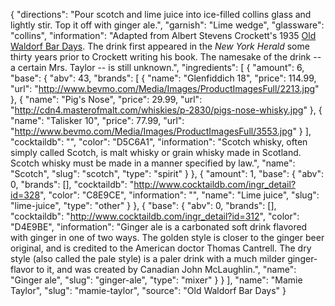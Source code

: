 {
    "directions": "Pour scotch and lime juice into ice-filled collins glass and lightly stir.  Top it off with ginger ale.",
    "garnish": "Lime wedge",
    "glassware": "collins",
    "information": "Adapted from Albert Stevens Crockett's 1935 [Old Waldorf Bar Days](http://www.amazon.com/gp/product/1438244304?ie=UTF8&camp=1789&creativeASIN=1438244304&linkCode=xm2&tag=barback-20). The drink first appeared in the *New York Herald* some thirty years prior to Crockett writing his book. The namesake of the drink -- a certain Mrs. Taylor -- is still unknown.",
    "ingredients": [
        {
            "amount": 6,
            "base": {
                "abv": 43,
                "brands": [
                    {
                        "name": "Glenfiddich 18",
                        "price": 114.99,
                        "url": "http://www.bevmo.com/Media/Images/ProductImagesFull/2213.jpg"
                    },
                    {
                        "name": "Pig's Nose",
                        "price": 29.99,
                        "url": "http://cdn4.masterofmalt.com/whiskies/p-2830/pigs-nose-whisky.jpg"
                    },
                    {
                        "name": "Talisker 10",
                        "price": 77.99,
                        "url": "http://www.bevmo.com/Media/Images/ProductImagesFull/3553.jpg"
                    }
                ],
                "cocktaildb": "",
                "color": "D5C6A1",
                "information": "Scotch whisky, often simply called Scotch, is malt whisky or grain whisky made in Scotland. Scotch whisky must be made in a manner specified by law.",
                "name": "Scotch",
                "slug": "scotch",
                "type": "spirit"
            }
        },
        {
            "amount": 1,
            "base": {
                "abv": 0,
                "brands": [],
                "cocktaildb": "http://www.cocktaildb.com/ingr_detail?id=328",
                "color": "C8E9CE",
                "information": "",
                "name": "Lime juice",
                "slug": "lime-juice",
                "type": "other"
            }
        },
        {
            "base": {
                "abv": 0,
                "brands": [],
                "cocktaildb": "http://www.cocktaildb.com/ingr_detail?id=312",
                "color": "D4E9BE",
                "information": "Ginger ale is a carbonated soft drink flavored with ginger in one of two ways. The golden style is closer to the ginger beer original, and is credited to the American doctor Thomas Cantrell. The dry style (also called the pale style) is a paler drink with a much milder ginger-flavor to it, and was created by Canadian John McLaughlin.",
                "name": "Ginger ale",
                "slug": "ginger-ale",
                "type": "mixer"
            }
        }
    ],
    "name": "Mamie Taylor",
    "slug": "mamie-taylor",
    "source": "Old Waldorf Bar Days"
}